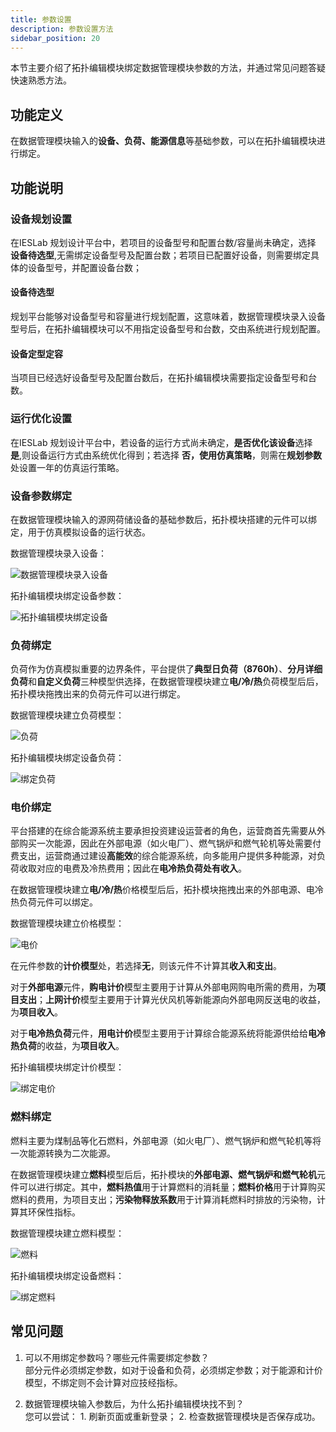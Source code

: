 ```yaml
---
title: 参数设置
description: 参数设置方法
sidebar_position: 20
---
```


本节主要介绍了拓扑编辑模块绑定数据管理模块参数的方法，并通过常见问题答疑快速熟悉方法。

## 功能定义

在数据管理模块输入的**设备、负荷、能源信息**等基础参数，可以在拓扑编辑模块进行绑定。

## 功能说明

### 设备规划设置

在IESLab 规划设计平台中，若项目的设备型号和配置台数/容量尚未确定，选择 **设备待选型**,无需绑定设备型号及配置台数；若项目已配置好设备，则需要绑定具体的设备型号，并配置设备台数；

#### 设备待选型

规划平台能够对设备型号和容量进行规划配置，这意味着，数据管理模块录入设备型号后，在拓扑编辑模块可以不用指定设备型号和台数，交由系统进行规划配置。

#### 设备定型定容

当项目已经选好设备型号及配置台数后，在拓扑编辑模块需要指定设备型号和台数。

### 运行优化设置

在IESLab 规划设计平台中，若设备的运行方式尚未确定，**是否优化该设备**选择 **是**,则设备运行方式由系统优化得到；若选择 **否，使用仿真策略**，则需在**规划参数**处设置一年的仿真运行策略。


### 设备参数绑定

在数据管理模块输入的源网荷储设备的基础参数后，拓扑模块搭建的元件可以绑定，用于仿真模拟设备的运行状态。

数据管理模块录入设备：

![数据管理模块录入设备](./device%20new.png "数据管理模块录入设备")

拓扑编辑模块绑定设备参数：

![拓扑编辑模块绑定设备](./device.png "拓扑编辑模块绑定设备")

### 负荷绑定

负荷作为仿真模拟重要的边界条件，平台提供了**典型日负荷（8760h）**、**分月详细负荷**和**自定义负荷**三种模型供选择，在数据管理模块建立**电/冷/热**负荷模型后后，拓扑模块拖拽出来的负荷元件可以进行绑定。

数据管理模块建立负荷模型：

![负荷](./loadnew.png "负荷")

拓扑编辑模块绑定设备负荷：

![绑定负荷](./load.png "绑定负荷")

### 电价绑定

平台搭建的在综合能源系统主要承担投资建设运营者的角色，运营商首先需要从外部购买一次能源，因此在外部电源（如火电厂）、燃气锅炉和燃气轮机等处需要付费支出，运营商通过建设**高能效**的综合能源系统，向多能用户提供多种能源，对负荷收取对应的电费及冷热费用；因此在**电冷热负荷处有收入**。


在数据管理模块建立**电/冷/热**价格模型后后，拓扑模块拖拽出来的外部电源、电冷热负荷元件可以绑定。

数据管理模块建立价格模型：

![电价](./typical-time.png "电价")

在元件参数的**计价模型**处，若选择**无**，则该元件不计算其**收入和支出**。

对于**外部电源**元件，**购电计价**模型主要用于计算从外部电网购电所需的费用，为**项目支出**；**上网计价**模型主要用于计算光伏风机等新能源向外部电网反送电的收益，为**项目收入**。

对于**电冷热负荷**元件，**用电计价**模型主要用于计算综合能源系统将能源供给给**电冷热负荷**的收益，为**项目收入**。

拓扑编辑模块绑定计价模型：

![绑定电价](./price.png "绑定电价")

### 燃料绑定

燃料主要为煤制品等化石燃料，外部电源（如火电厂）、燃气锅炉和燃气轮机等将一次能源转换为二次能源。

在数据管理模块建立**燃料**模型后后，拓扑模块的**外部电源、燃气锅炉和燃气轮机**元件可以进行绑定。其中，**燃料热值**用于计算燃料的消耗量；**燃料价格**用于计算购买燃料的费用，为项目支出；**污染物释放系数**用于计算消耗燃料时排放的污染物，计算其环保性指标。

数据管理模块建立燃料模型：

![燃料](./fuelnew.png "燃料")

拓扑编辑模块绑定设备燃料：

![绑定燃料](./fuel.png "绑定燃料")


## 常见问题

1. 可以不用绑定参数吗？哪些元件需要绑定参数？  
   部分元件必须绑定参数，如对于设备和负荷，必须绑定参数；对于能源和计价模型，不绑定则不会计算对应技经指标。

2. 数据管理模块输入参数后，为什么拓扑编辑模块找不到？  
   您可以尝试： 1. 刷新页面或重新登录； 2. 检查数据管理模块是否保存成功。